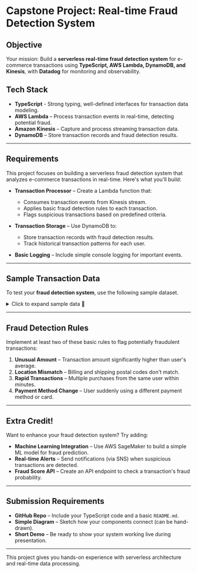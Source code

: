 # Capstone Project: Real-time Fraud Detection System

## Objective  
Your mission: Build a **serverless real-time fraud detection system** for e-commerce transactions using **TypeScript, AWS Lambda, DynamoDB, and Kinesis**, with **Datadog** for monitoring and observability.

## Tech Stack  
- **TypeScript** - Strong typing, well-defined interfaces for transaction data modeling.  
- **AWS Lambda** – Process transaction events in real-time, detecting potential fraud.  
- **Amazon Kinesis** – Capture and process streaming transaction data.
- **DynamoDB** – Store transaction records and fraud detection results.

---

## Requirements  
This project focuses on building a serverless fraud detection system that analyzes e-commerce transactions in real-time. Here's what you'll build:  

- **Transaction Processor** – Create a Lambda function that:  
  - Consumes transaction events from Kinesis stream.
  - Applies basic fraud detection rules to each transaction.
  - Flags suspicious transactions based on predefined criteria.

- **Transaction Storage** – Use DynamoDB to:
  - Store transaction records with fraud detection results.
  - Track historical transaction patterns for each user.

- **Basic Logging** – Include simple console logging for important events.

---

## Sample Transaction Data  
To test your **fraud detection system**, use the following sample dataset.

<details>
  <summary>Click to expand sample data 📂 </summary>

  ```json
  [
    {
      "transaction_id": "t-12345",
      "user_id": "user-789",
      "amount": 129.99,
      "currency": "USD",
      "payment_method": "credit_card",
      "card_last_four": "4242",
      "billing_postal_code": "10001",
      "shipping_postal_code": "10001",
      "ip_address": "192.168.1.1",
      "user_agent": "Mozilla/5.0 (Macintosh; Intel Mac OS X 10_15_7)",
      "timestamp": "2024-03-01T14:23:45Z"
    },
    {
      "transaction_id": "t-12346",
      "user_id": "user-789",
      "amount": 899.99,
      "currency": "USD",
      "payment_method": "credit_card",
      "card_last_four": "4242",
      "billing_postal_code": "10001",
      "shipping_postal_code": "90210",
      "ip_address": "203.0.113.42",
      "user_agent": "Mozilla/5.0 (Windows NT 10.0; Win64; x64)",
      "timestamp": "2024-03-01T14:28:12Z"
    },
    {
      "transaction_id": "t-12347",
      "user_id": "user-456",
      "amount": 79.99,
      "currency": "USD",
      "payment_method": "paypal",
      "billing_postal_code": "94105",
      "shipping_postal_code": "94105",
      "ip_address": "198.51.100.73",
      "user_agent": "Mozilla/5.0 (iPhone; CPU iPhone OS 15_0 like Mac OS X)",
      "timestamp": "2024-03-01T15:05:22Z"
    },
    {
      "transaction_id": "t-12348",
      "user_id": "user-789",
      "amount": 1299.99,
      "currency": "USD",
      "payment_method": "credit_card",
      "card_last_four": "9876",
      "billing_postal_code": "10001",
      "shipping_postal_code": "33101",
      "ip_address": "198.51.100.42",
      "user_agent": "Mozilla/5.0 (iPad; CPU OS 15_0 like Mac OS X)",
      "timestamp": "2024-03-01T15:15:30Z"
    }
  ]
  ```
</details>

---

## Fraud Detection Rules  
Implement at least two of these basic rules to flag potentially fraudulent transactions:

1. **Unusual Amount** – Transaction amount significantly higher than user's average.
2. **Location Mismatch** – Billing and shipping postal codes don't match.
3. **Rapid Transactions** – Multiple purchases from the same user within minutes.
4. **Payment Method Change** – User suddenly using a different payment method or card.

---

## Extra Credit!   
Want to enhance your fraud detection system? Try adding:  

- **Machine Learning Integration** – Use AWS SageMaker to build a simple ML model for fraud prediction.
- **Real-time Alerts** – Send notifications (via SNS) when suspicious transactions are detected.
- **Fraud Score API** – Create an API endpoint to check a transaction's fraud probability.
---

## Submission Requirements  
- **GitHub Repo** – Include your TypeScript code and a basic `README.md`.
- **Simple Diagram** – Sketch how your components connect (can be hand-drawn).
- **Short Demo** – Be ready to show your system working live during presentation.

---

This project gives you hands-on experience with serverless architecture and real-time data processing. 

